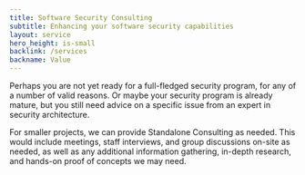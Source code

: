 ```yaml
---
title: Software Security Consulting
subtitle: Enhancing your software security capabilities
layout: service
hero_height: is-small
backlink: /services
backname: Value
---
```


Perhaps you are not yet ready for a full-fledged security program, for any of a number of valid reasons. Or maybe your security program is already mature, but you still need advice on a specific issue from an expert in security architecture.

For smaller projects, we can provide Standalone Consulting as needed. This would include meetings, staff interviews, and group discussions on-site as needed, as well as any additional information gathering, in-depth research, and hands-on proof of concepts we may need.